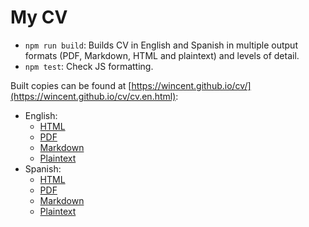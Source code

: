 # My CV

* `npm run build`: Builds CV in English and Spanish in multiple output formats (PDF, Markdown, HTML and plaintext) and levels of detail.
* `npm test`: Check JS formatting.

Built copies can be found at [https://wincent.github.io/cv/](https://wincent.github.io/cv/cv.en.html):

* English:
  * [HTML](https://wincent.github.io/cv/cv.en.html)
  * [PDF](https://wincent.github.io/cv/cv.en.pdf)
  * [Markdown](https://wincent.github.io/cv/cv.en.md)
  * [Plaintext](https://wincent.github.io/cv/cv.en.txt)
* Spanish:
  * [HTML](https://wincent.github.io/cv/cv.es.html)
  * [PDF](https://wincent.github.io/cv/cv.es.pdf)
  * [Markdown](https://wincent.github.io/cv/cv.es.md)
  * [Plaintext](https://wincent.github.io/cv/cv.es.txt)
